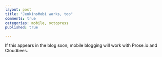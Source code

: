 ```yaml
---
layout: post
title: "JenkinsMobi works, too"
comments: true
categories: mobile, octopress
published: true

---
```


If this appears in the blog soon, mobile blogging will work with Prose.io and Cloudbees.